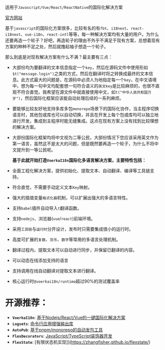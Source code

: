 
适用于`Javascript/Vue/React/ReactNative`的国际化解决方案


[官方网站](https://zhangfisher.github.io/voerka-i18n/)


基于`javascript`的国际化方案很多，比较有名的有`fbt`、`i18next`、`react-i18next`、`vue-i18n`、`react-intl`等等，每一种解决方案均有大量的用户。为什么还要再造一个轮子？好吧，再造轮子的理由不外乎不满足于现有方案，总想着现有方案的种种不足之处，然后就撸起袖子想造一个轮子。

那么到底是对现有解决方案有什么不满？最主要有三点：

- 大部份均为要翻译的文本信息指定一个`key`，然后在源码文件中使用形如`$t("message.login")`之类的方式，然后在翻译时将之转换成最终的文本信息。此方式最大的问题是，在源码中必须人为地指定每一个`key`，在中文语境中，想为每一句中文均配套想一句符合语义的`英文key`是比较麻烦的，也很不直观不符合直觉。我希望在源文件中就直接使用中文，如`t("中华人民共和国万岁")`，然后国际化框架应该能自动处理后续的一系列麻烦。

- 要能够比较友好地支持多库多包`monorepo`场景下的国际化协作，当主程序切换语言时，其他包或库也可以自动切换，并且在开发上每个包或库均可以独立地进行开发，集成到主程序时能无缝集成。这点在现有方案上没有找到比较理想的解决方案。

- 大部份国际化框架均将中文视为二等公民，大部份情况下您应该采用英文作为第一语言，虽然这不是太大的问题，但是既然要再造一个轮子，为什么不将中文提升到一等公民呢。

  

  **基于此就开始打造`VoerkaI18n`国际化多语言解决方案，主要特性包括：**
 

- 全面工程化解决方案，提供初始化、提取文本、自动翻译、编译等工具链支持。
- 符合直觉，不需要手动定义文本`Key`映射。
- 强大的插值变量`格式化器`机制，可以扩展出强大的多语言特性。
- 支持`babel`插件自动导入`t`翻译函数。
- 支持`nodejs`、浏览器(`vue`/`react`)前端环境。
- 采用`工具链`与`运行时`分开设计，发布时只需要集成很小的运行时。
- 高度可扩展的`复数`、`货币`、`数字`等常用的多语言处理机制。
- 翻译过程内，提取文本可以自动进行同步，并保留已翻译的内容。
- 可以动态在线添加支持的语言
- 支持调用在线自动翻译对提取文本进行翻译。
- 核心运行时`@voerkai18n/runtime`超过90%的测试覆盖率

  

# **开源推荐：** 

- **`VoerkaI18n`**: [基于Nodejs/React/Vue的一键国际化解决方案](https://zhangfisher.github.io/voerka-i18n/)
- **`Logsets`**: [命令行应用增强输出库](https://zhangfisher.github.io/logsets/)
- **`AutoPub`**:  [基于pnpm/monorepo的自动发包工具](https://zhangfisher.github.io/autopub/)
- **`FlexDecorators`**:  [JavaScript/TypeScript装饰器开发](https://zhangfisher.github.io/flex-decorators/)
- **`FlexState`**:  [有限状态机实现]](https://zhangfisher.github.io/flexstate/)

